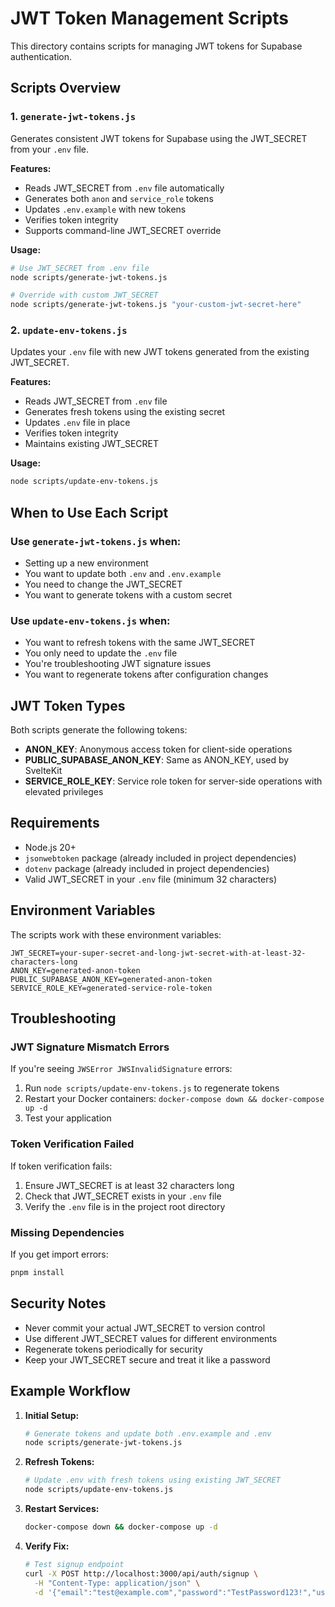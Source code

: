 # JWT Token Management Scripts

This directory contains scripts for managing JWT tokens for Supabase authentication.

## Scripts Overview

### 1. `generate-jwt-tokens.js`
Generates consistent JWT tokens for Supabase using the JWT_SECRET from your `.env` file.

**Features:**
- Reads JWT_SECRET from `.env` file automatically
- Generates both `anon` and `service_role` tokens
- Updates `.env.example` with new tokens
- Verifies token integrity
- Supports command-line JWT_SECRET override

**Usage:**
```bash
# Use JWT_SECRET from .env file
node scripts/generate-jwt-tokens.js

# Override with custom JWT_SECRET
node scripts/generate-jwt-tokens.js "your-custom-jwt-secret-here"
```

### 2. `update-env-tokens.js`
Updates your `.env` file with new JWT tokens generated from the existing JWT_SECRET.

**Features:**
- Reads JWT_SECRET from `.env` file
- Generates fresh tokens using the existing secret
- Updates `.env` file in place
- Verifies token integrity
- Maintains existing JWT_SECRET

**Usage:**
```bash
node scripts/update-env-tokens.js
```

## When to Use Each Script

### Use `generate-jwt-tokens.js` when:
- Setting up a new environment
- You want to update both `.env` and `.env.example`
- You need to change the JWT_SECRET
- You want to generate tokens with a custom secret

### Use `update-env-tokens.js` when:
- You want to refresh tokens with the same JWT_SECRET
- You only need to update the `.env` file
- You're troubleshooting JWT signature issues
- You want to regenerate tokens after configuration changes

## JWT Token Types

Both scripts generate the following tokens:

- **ANON_KEY**: Anonymous access token for client-side operations
- **PUBLIC_SUPABASE_ANON_KEY**: Same as ANON_KEY, used by SvelteKit
- **SERVICE_ROLE_KEY**: Service role token for server-side operations with elevated privileges

## Requirements

- Node.js 20+
- `jsonwebtoken` package (already included in project dependencies)
- `dotenv` package (already included in project dependencies)
- Valid JWT_SECRET in your `.env` file (minimum 32 characters)

## Environment Variables

The scripts work with these environment variables:

```env
JWT_SECRET=your-super-secret-and-long-jwt-secret-with-at-least-32-characters-long
ANON_KEY=generated-anon-token
PUBLIC_SUPABASE_ANON_KEY=generated-anon-token
SERVICE_ROLE_KEY=generated-service-role-token
```

## Troubleshooting

### JWT Signature Mismatch Errors
If you're seeing `JWSError JWSInvalidSignature` errors:

1. Run `node scripts/update-env-tokens.js` to regenerate tokens
2. Restart your Docker containers: `docker-compose down && docker-compose up -d`
3. Test your application

### Token Verification Failed
If token verification fails:

1. Ensure JWT_SECRET is at least 32 characters long
2. Check that JWT_SECRET exists in your `.env` file
3. Verify the `.env` file is in the project root directory

### Missing Dependencies
If you get import errors:

```bash
pnpm install
```

## Security Notes

- Never commit your actual JWT_SECRET to version control
- Use different JWT_SECRET values for different environments
- Regenerate tokens periodically for security
- Keep your JWT_SECRET secure and treat it like a password

## Example Workflow

1. **Initial Setup:**
   ```bash
   # Generate tokens and update both .env.example and .env
   node scripts/generate-jwt-tokens.js
   ```

2. **Refresh Tokens:**
   ```bash
   # Update .env with fresh tokens using existing JWT_SECRET
   node scripts/update-env-tokens.js
   ```

3. **Restart Services:**
   ```bash
   docker-compose down && docker-compose up -d
   ```

4. **Verify Fix:**
   ```bash
   # Test signup endpoint
   curl -X POST http://localhost:3000/api/auth/signup \
     -H "Content-Type: application/json" \
     -d '{"email":"test@example.com","password":"TestPassword123!","username":"testuser","full_name":"Test User"}'
